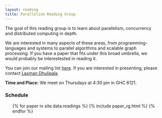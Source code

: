 ```yaml
---
layout: reading
title: Parallelism Reading Group
---
```


The goal of this reading group is to learn about parallelism, concurrency and distributed computing in depth.

We are interested in many aspects of these areas, from programming-languages and systems to parallel algorithms and scalable graph processing. If you have a paper that fits under this broad umbrella, we would probably be interestested in reading it. 

You can join our mailing list [here][ml]. If you are interested in presenting, please contact [Laxman Dhulipala][ldh].

**Time and Place:** We meet on Thursdays at 4:30 pm in GHC 6121. 

[ml]: https://lists.andrew.cmu.edu/mailman/listinfo/parallel-rg
[ldh]: mailto:ldhulipa@cs.cmu.edu

### Schedule

<ul>
{% for paper in site.data.readings %}
  {% include paper_rg.html %}
{% endfor %}
</ul>
